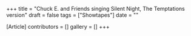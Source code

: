 +++
title = "Chuck E. and Friends singing Silent Night, The Temptations version"
draft = false
tags = ["Showtapes"]
date = ""

[Article]
contributors = []
gallery = []
+++